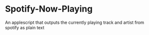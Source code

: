 Spotify-Now-Playing
===================

An applescript that outputs the currently playing track and artist from spotify as plain text
